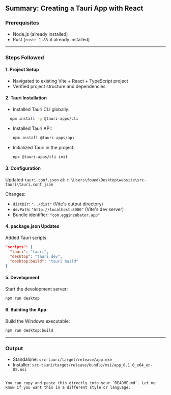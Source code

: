 


## Summary: Creating a Tauri App with React

### Prerequisites
- Node.js (already installed)
- Rust (`rustc 1.88.0` already installed)

---

### Steps Followed

#### 1. Project Setup
- Navigated to existing Vite + React + TypeScript project
- Verified project structure and dependencies

#### 2. Tauri Installation
- Installed Tauri CLI globally:
```bash
  npm install -g @tauri-apps/cli
````

* Installed Tauri API:

  ```bash
  npm install @tauri-apps/api
  ```
* Initialized Tauri in the project:

  ```bash
  npx @tauri-apps/cli init
  ```

#### 3. Configuration

Updated `tauri.conf.json` at:
`c:\Users\foued\Desktop\website\src-tauri\tauri.conf.json`

Changes:

* `distDir`: `"../dist"` (Vite's output directory)
* `devPath`: `"http://localhost:8080"` (Vite's dev server)
* Bundle identifier: `"com.eggincubator.app"`

#### 4. package.json Updates

Added Tauri scripts:

```json
"scripts": {
  "tauri": "tauri",
  "desktop": "tauri dev",
  "desktop:build": "tauri build"
}
```

#### 5. Development

Start the development server:

```bash
npm run desktop
```

#### 6. Building the App

Build the Windows executable:

```bash
npm run desktop:build
```

---

### Output

* Standalone: `src-tauri/target/release/app.exe`
* Installer: `src-tauri/target/release/bundle/msi/app_0.1.0_x64_en-US.msi`

```

You can copy and paste this directly into your `README.md`. Let me know if you want this in a different style or language.
```
